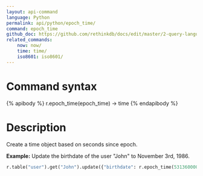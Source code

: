 ```yaml
---
layout: api-command 
language: Python
permalink: api/python/epoch_time/
command: epoch_time 
github_doc: https://github.com/rethinkdb/docs/edit/master/2-query-language/api/python/dates-and-times/epoch_time.md
related_commands:
    now: now/
    time: time/
    iso8601: iso8601/
---
```


# Command syntax #

{% apibody %}
r.epoch_time(epoch_time) &rarr; time
{% endapibody %}

# Description #

Create a time object based on seconds since epoch.

__Example:__ Update the birthdate of the user "John" to November 3rd, 1986.

```py
r.table("user").get("John").update({"birthdate": r.epoch_time(531360000)}).run(conn)
```


